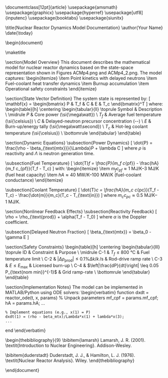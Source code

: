 \documentclass[12pt]{article}
\usepackage{amsmath}
\usepackage{graphicx}
\usepackage{hyperref}
\usepackage[utf8]{inputenc}
\usepackage{booktabs}
\usepackage{siunitx}

\title{Nuclear Reactor Dynamics Model Documentation}
\author{Your Name}
\date{\today}

\begin{document}

\maketitle

\section{Model Overview}
This document describes the mathematical model for nuclear reactor dynamics based on the state-space representation shown in Figures ACMp4.png and ACMp4\_2.png. The model captures:
\begin{itemize}
    \item Point kinetics with delayed neutrons
    \item Fuel-coolant heat transfer dynamics
    \item Burnup accumulation
    \item Operational safety constraints
\end{itemize}

\section{State Vector Definition}
The system state is represented by:
\[
\mathbf{x} = \begin{bmatrix}
P & T_f & C & E & T_c
\end{bmatrix}^T
\]
where:
\begin{table}[h]
    \centering
    \begin{tabular}{ll}
        \toprule
        Symbol & Description \\
        \midrule
        $P$ & Core power (\si{\mega\watt}) \\
        $T_f$ & Average fuel temperature (\si{\celsius}) \\
        $C$ & Delayed-neutron precursor concentration (--) \\
        $E$ & Burn-up/energy tally (\si{\mega\watt\second}) \\
        $T_c$ & Hot-leg coolant temperature (\si{\celsius}) \\
        \bottomrule
    \end{tabular}
\end{table}

\section{Dynamic Equations}
\subsection{Power Dynamics}
\[
\dot{P} = \frac{\rho - \beta_{\text{mtx}}}{\Lambda}P + \lambda C
\]
where $\rho$ is reactivity and $\Lambda$ is neutron generation time.

\subsection{Fuel Temperature}
\[
\dot{T}_f = \frac{P}{m_f c_{pf}} - \frac{hA}{m_f c_{pf}}(T_f - T_c)
\]
with:
\begin{itemize}
    \item $m_f c_{pf} \approx \SIrange{1}{3}{\mega\joule\per\kelvin}$ (fuel heat capacity)
    \item $hA \approx \SIrange{40}{100}{\mega\watt\per\kelvin}$ (fuel-coolant conductance)
\end{itemize}

\subsection{Coolant Temperature}
\[
\dot{T}_c = \frac{hA}{m_c c_{pc}}(T_f - T_c) - \frac{\dot{m}}{m_c}(T_c - T_{\text{in}})
\]
where $m_c c_{pc} \approx \SIrange{0.5}{1}{\mega\joule\per\kelvin}$.

\section{Nonlinear Feedback Effects}
\subsection{Reactivity Feedback}
\[
\rho = \rho_{\text{prod}} + \alpha(T_f - T_0)
\]
where $\alpha$ is the Doppler coefficient.

\subsection{Delayed Neutron Fraction}
\[
\beta_{\text{mtx}} = \beta_0 - \gamma E
\]

\section{Safety Constraints}
\begin{table}[h]
    \centering
    \begin{tabular}{lll}
        \toprule
        ID & Constraint & Purpose \\
        \midrule
        C-1 & $T_f \leq \SI{800}{\celsius}$ & Fuel temperature limit \\
        C-2 & $|\Delta \rho_{\text{prod}}| \leq 0.1\% \Delta k/k\,\si{\per\second}$ & Rod-drive ramp rate \\
        C-3 & $E \leq E_{\text{max}}$ & Licensed burn-up \\
        C-4 & $\left|\frac{dP}{dt}\right| \leq 0.05 P_{\text{nom min}}^{-1}$ & Grid ramp-rate \\
        \bottomrule
    \end{tabular}
\end{table}

\section{Implementation Notes}
The model can be implemented in MATLAB/Python using ODE solvers:
\begin{verbatim}
function dxdt = reactor_ode(t, x, params)
    % Unpack parameters
    mf_cpf = params.mf_cpf;
    hA = params.hA;
    ...
    
    % Implement equations (e.g., x(1) = P)
    dxdt(1) = (rho - beta_mtx)/Lambda*x(1) + lambda*x(3);
    ...
end
\end{verbatim}

\begin{thebibliography}{9}
\bibitem{lamarsh} 
Lamarsh, J. R. (2001). 
\textit{Introduction to Nuclear Engineering}. 
Addison-Wesley.

\bibitem{duderstadt} 
Duderstadt, J. J., \& Hamilton, L. J. (1976). 
\textit{Nuclear Reactor Analysis}. 
Wiley.
\end{thebibliography}

\end{document}
